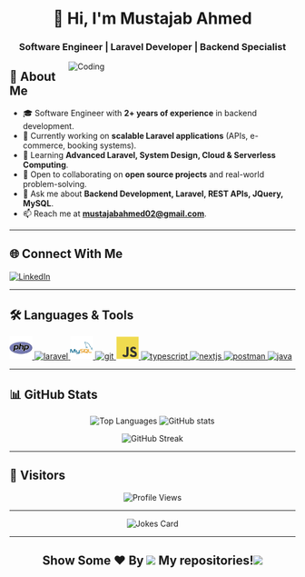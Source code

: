<h1 align="center">👋 Hi, I'm Mustajab Ahmed</h1>
<h3 align="center">Software Engineer | Laravel Developer | Backend Specialist</h3>

<img align="right" alt="Coding" width="400" src="https://cdn.dribbble.com/users/1162077/screenshots/3848914/programmer.gif">

## 🚀 About Me  
- 🎓 Software Engineer with **2+ years of experience** in backend development.  
- 🔭 Currently working on **scalable Laravel applications** (APIs, e-commerce, booking systems).  
- 🌱 Learning **Advanced Laravel, System Design, Cloud & Serverless Computing**.  
- 👯 Open to collaborating on **open source projects** and real-world problem-solving.  
- 💬 Ask me about **Backend Development, Laravel, REST APIs, JQuery, MySQL**.  
- 📫 Reach me at **mustajabahmed02@gmail.com**.  

---

## 🌐 Connect With Me  
<p align="left">
  <a href="https://linkedin.com/in/mustajab-ahmed-53a090229" target="blank">
    <img align="center" src="https://raw.githubusercontent.com/rahuldkjain/github-profile-readme-generator/master/src/images/icons/Social/linked-in-alt.svg" alt="LinkedIn" height="30" width="40" />
  </a>
</p>

---

## 🛠️ Languages & Tools  
<p align="left"> 
  <a href="https://www.php.net" target="_blank" rel="noreferrer"> <img src="https://raw.githubusercontent.com/devicons/devicon/master/icons/php/php-original.svg" alt="php" width="40" height="40"/> </a>
  <a href="https://laravel.com" target="_blank" rel="noreferrer"> <img src="https://www.vectorlogo.zone/logos/laravel/laravel-icon.svg" alt="laravel" width="40" height="40"/> </a>
  <a href="https://www.mysql.com/" target="_blank" rel="noreferrer"> <img src="https://raw.githubusercontent.com/devicons/devicon/master/icons/mysql/mysql-original-wordmark.svg" alt="mysql" width="40" height="40"/> </a>
  <a href="https://git-scm.com/" target="_blank" rel="noreferrer"> <img src="https://www.vectorlogo.zone/logos/git-scm/git-scm-icon.svg" alt="git" width="40" height="40"/> </a>
  <a href="https://developer.mozilla.org/en-US/docs/Web/JavaScript" target="_blank" rel="noreferrer"> <img src="https://raw.githubusercontent.com/devicons/devicon/master/icons/javascript/javascript-original.svg" alt="javascript" width="40" height="40"/> </a>
  <a href="https://www.typescriptlang.org/" target="_blank" rel="noreferrer"> <img src="https://www.svgrepo.com/show/439022/typescript.svg" alt="typescript" width="40" height="40"/> </a>
  <a href="https://nextjs.org/" target="_blank" rel="noreferrer"> <img src="https://cdn.worldvectorlogo.com/logos/nextjs-2.svg" alt="nextjs" width="40" height="40"/> </a>
  <a href="https://www.postman.com/" target="_blank" rel="noreferrer"> <img src="https://www.svgrepo.com/show/354202/postman-icon.svg" alt="postman" width="40" height="40"/> </a>
  <a href="https://www.java.com/" target="_blank" rel="noreferrer"> <img src="https://www.svgrepo.com/show/303654/java-logo.svg" alt="java" width="40" height="40"/> </a>
</p>

---

## 📊 GitHub Stats  
<p align="center">
  <img src="https://github-readme-stats.vercel.app/api/top-langs/?username=MustajabAhmed&layout=compact&theme=radical" alt="Top Languages" />
  <img src="https://github-readme-stats.vercel.app/api?username=MustajabAhmed&show_icons=true&count_private=true&hide=prs,issues&theme=radical" alt="GitHub stats" />
</p>

<p align="center">
  <img src="https://github-readme-streak-stats.herokuapp.com/?user=MustajabAhmed&theme=radical" alt="GitHub Streak" />
</p>

---

## 👀 Visitors  
<p align="center">
  <img src="https://komarev.com/ghpvc/?username=MustajabAhmed&label=Profile%20Views&color=ff69b4&style=for-the-badge" alt="Profile Views" />
</p>
<!--
<p align="center">
  <img src="https://count.getloli.com/get/@MustajabAhmed?theme=moebooru" alt="visitor counter" />
</p>
<p align="center">
  <img src="https://komarev.com/ghpvc/?username=MustajabAhmed&label=Visitors&color=blueviolet&style=flat-square" alt="Profile Views" />
</p>
-->

---

<p align="center">
  <img src="https://readme-jokes.vercel.app/api" alt="Jokes Card" />
</p>

---

### <h2><p align ="center"> Show Some ❤️ By  <img src="https://media.giphy.com/media/ObNTw8Uzwy6KQ/giphy.gif" height="25px"> My repositories!<img src="https://user-images.githubusercontent.com/76244600/130682427-5b987fe2-9a2e-4e08-9e59-b951a8e58a84.gif" height="25px"></p> </h2>
